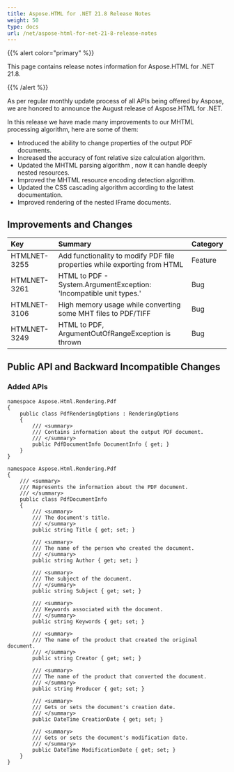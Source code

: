 ```yaml
---
title: Aspose.HTML for .NET 21.8 Release Notes
weight: 50
type: docs
url: /net/aspose-html-for-net-21-8-release-notes
---
```


{{% alert color="primary" %}}

This page contains release notes information for Aspose.HTML for .NET 21.8.

{{% /alert %}}

As per regular monthly update process of all APIs being offered by Aspose, we are honored to announce the August release of Aspose.HTML for .NET. 

In this release we have made many improvements to our MHTML processing algorithm, here are some of them:

* Introduced the ability to change properties of the output PDF documents.
* Increased the accuracy of font relative size calculation algorithm.
* Updated the MHTML parsing algorithm , now it can handle deeply nested resources.
* Improved the MHTML resource encoding detection algorithm.
* Updated the CSS cascading algorithm according to the latest documentation.
* Improved rendering of the nested IFrame documents.

## **Improvements and Changes**

| **Key** | **Summary** | **Category** |
| :- | :- | :- |
| HTMLNET-3255 | Add functionality to modify PDF file properties while exporting from HTML | Feature |
| HTMLNET-3261 | HTML to PDF - System.ArgumentException: 'Incompatible unit types.' | Bug |
| HTMLNET-3106 | High memory usage while converting some MHT files to PDF/TIFF | Bug |
| HTMLNET-3249 | HTML to PDF, ArgumentOutOfRangeException is thrown | Bug |

## **Public API and Backward Incompatible Changes**

### **Added APIs**

```
namespace Aspose.Html.Rendering.Pdf
{
    public class PdfRenderingOptions : RenderingOptions
    {
        /// <summary>
        /// Contains information about the output PDF document.
        /// </summary>
        public PdfDocumentInfo DocumentInfo { get; }
    }
}
```

```
namespace Aspose.Html.Rendering.Pdf
{
    /// <summary>
    /// Represents the information about the PDF document.
    /// </summary>
    public class PdfDocumentInfo
    {
        /// <summary>
        /// The document's title.
        /// </summary>
        public string Title { get; set; }

        /// <summary>
        /// The name of the person who created the document.
        /// </summary>
        public string Author { get; set; }

        /// <summary>
        /// The subject of the document.
        /// </summary>
        public string Subject { get; set; }

        /// <summary>
        /// Keywords associated with the document.
        /// </summary>
        public string Keywords { get; set; }

        /// <summary>
        /// The name of the product that created the original document.
        /// </summary>
        public string Creator { get; set; }

        /// <summary>
        /// The name of the product that converted the document.
        /// </summary>
        public string Producer { get; set; }

        /// <summary>
        /// Gets or sets the document's creation date.
        /// </summary>
        public DateTime CreationDate { get; set; }

        /// <summary>
        /// Gets or sets the document's modification date.
        /// </summary>
        public DateTime ModificationDate { get; set; }
    }
}
```